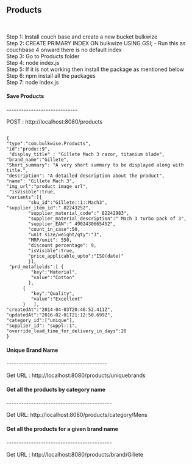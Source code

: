 
<h2>Products </h2> <br/>

Step 1: Install couch base and create a new bucket bulkwize <br/>
Step 2: CREATE PRIMARY INDEX ON bulkwize USING GSI; - Run this as couchbase 4 onward there is no default index <br/>
Step 3: Go to Products folder <br/>
Step 4: node index.js <br/> 
Step 5: If it is not working then install the package as mentioned below <br/>
Step 6: npm install all the packages<br/> 
Step 7: node index.js <br/>



<h4>Save Products</h4>
-----------------------------

POST : http://localhost:8080/products <br/>

<code>
{
"type":"com.bulkwise.Products",
"id":"produ::9",
 "display_title" : "Gillete Mach 3 razor, titanium blade",
"brand_name":"Gillete",
"Short_summary": "A very short summary to be displayed along with title.",
"description": "A detailed description about the product",
"name": "Gillete Mach 3",
"img_url":"product image url",
 "isVisible":true,
"variants":[{
		"sku_id":"Gillete::1::Mach3",
"supplier_item_id":" 82243252",
		"supplier_material_code":" 82242983",
		"supplier_material_description":" Mach 3 turbo pack of 3",
		"supplier_EAN":" 4902430665452",
		"count_in_case":50,
		"unit size/weight/qty":"3",
		"MRP/unit": 550,
		"discount percentage": 9,
		"isVisible":true,
		"price_applicable_upto":"ISO(date)"
		}],
 "prd_metafields":[ {
         "key":"Material",
         "value":"Cotton"
        },
      {
         "key":"Quality",
         "value":"Excellent"
      }   ],
"createdAt":"2014-04-03T20:46:52.411Z",
"updatedAt":"2016-02-01T21:12:50.699Z",
"category_id":["unique"],
"supplier_id": "suppl::1",
"override_lead_time_for_delivery_in_days":20
}</code>

<h4>Unique Brand Name</h4>
-----------------------------------------

Get URL : http://localhost:8080/products/uniquebrands <br/>

<h4>Get all the products by category name</h4>
-------------------------------------------

Get URL: http://localhost:8080/products/category/Mens


<h4>Get all the products for a given brand name</h4>
-------------------------------------------

Get URL : http://localhost:8080/products/brand/Gillete








